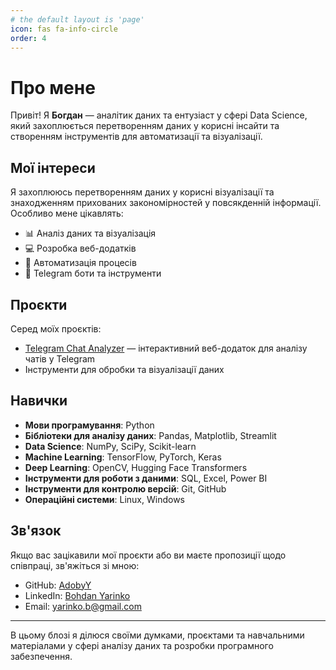 ```yaml
---
# the default layout is 'page'
icon: fas fa-info-circle
order: 4
---
```


# Про мене

Привіт! Я **Богдан** — аналітик даних та ентузіаст у сфері Data Science, який захоплюється перетворенням даних у корисні інсайти та створенням інструментів для автоматизації та візуалізації.

## Мої інтереси

Я захоплююсь перетворенням даних у корисні візуалізації та знаходженням прихованих закономірностей у повсякденній інформації. Особливо мене цікавлять:

- 📊 Аналіз даних та візуалізація
- 💻 Розробка веб-додатків
- 🤖 Автоматизація процесів
- 📱 Telegram боти та інструменти

## Проєкти

Серед моїх проєктів:

- [Telegram Chat Analyzer](https://github.com/AdobyY/telegram-chat-analyzer) — інтерактивний веб-додаток для аналізу чатів у Telegram
- Інструменти для обробки та візуалізації даних

## Навички

- **Мови програмування**: Python
- **Бібліотеки для аналізу даних**: Pandas, Matplotlib, Streamlit
- **Data Science**: NumPy, SciPy, Scikit-learn
- **Machine Learning**: TensorFlow, PyTorch, Keras
- **Deep Learning**: OpenCV, Hugging Face Transformers
- **Інструменти для роботи з даними**: SQL, Excel, Power BI
- **Інструменти для контролю версій**: Git, GitHub
- **Операційні системи**: Linux, Windows

## Зв'язок

Якщо вас зацікавили мої проєкти або ви маєте пропозиції щодо співпраці, зв'яжіться зі мною:

- GitHub: [AdobyY](https://github.com/AdobyY)
- LinkedIn: [Bohdan Yarinko](https://www.linkedin.com/in/bohdan-yarinko-338816269/)
- Email: yarinko.b@gmail.com

---

В цьому блозі я ділюся своїми думками, проєктами та навчальними матеріалами у сфері аналізу даних та розробки програмного забезпечення.
